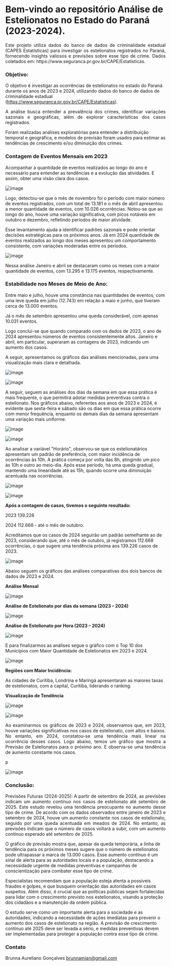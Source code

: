 # Bem-vindo ao repositório Análise de Estelionatos no Estado do Paraná (2023-2024).

<p style="text-align: justify;"> 
Este projeto utiliza dados do banco de dados de criminalidade estadual (CAPES Estatísticas) para investigar os estelionatos registrados no Paraná, fornecendo insights valiosos e previsões sobre esse tipo de crime.
Dados coletados em: https://www.seguranca.pr.gov.br/CAPE/Estatisticas. </p>

### Objetivo: 
O objetivo é investigar as ocorrências de estelionatos no estado do Paraná durante os anos de 2023 e 2024, utilizando dados do banco de dados de criminalidade estadual (https://www.seguranca.pr.gov.br/CAPE/Estatisticas).

<p style="text-align: justify;">
A análise busca entender a prevalência dos crimes, identificar variações sazonais e geográficas, além de explorar características dos casos registrados.
  
Foram realizadas análises exploratórias para entender a distribuição temporal e geográfica, e modelos de previsão foram usados para estimar as tendências de crescimento e/ou diminuição dos crimes.</p>

### Contagem de Eventos Mensais em 2023
Acompanhar a quantidade de eventos realizados ao longo do ano é necessário para entender as tendências e a evolução das atividades. E assim, obter uma visão clara dos casos.

![image](https://github.com/user-attachments/assets/ce2f1ba8-6707-437c-82d4-fe66b2cf672e)

Logo, detectou-se que o mês de novembro foi o período com maior número de eventos registrados, com um total de 13.181 e o mês de abril apresentou a menor quantidade de eventos, com 10.026 ocorrências.
Notou-se que ao longo do ano, houve uma variação significativa, com picos notáveis em outubro e dezembro, refletindo períodos de maior atividade.

Esse levantamento ajuda a identificar padrões sazonais e pode orientar decisões estratégicas para os próximos anos.
Já em 2024 quantidade de eventos realizados ao longo dos meses apresentou um comportamento consistente, com variações moderadas entre os períodos.

![image](https://github.com/user-attachments/assets/1eb3c84d-a2c8-4cad-8967-6c388fbad1d0)

Nessa análise Janeiro e abril se destacaram como os meses com a maior quantidade de eventos, com 13.295 e 13.175 eventos, respectivamente.

### Estabilidade nos Meses de Meio de Ano: <p style="text-align: justify;">
Entre maio e julho, houve uma constância nas quantidades de eventos, com uma leve queda em julho (12.743) em relação a maio e junho, que tiveram cerca de 13.000 eventos. 

Já o mês de setembro apresentou uma queda considerável, com apenas 10.031 eventos.

Logo conclui-se que quando comparado com os dados de 2023, o ano de 2024 apresentou números de eventos consistentemente altos. Janeiro e abril, em particular, superaram as contagens de 2023, indicando um aumento dos casos.

A seguir, apresentamos os gráficos das análises mencionadas, para uma visualização mais clara e detalhada.</p>

![image](https://github.com/user-attachments/assets/387c8bb3-62d5-4e1d-8001-ed4c4fb1ba5b)

![image](https://github.com/user-attachments/assets/a6885f29-a530-4384-817b-1936e9da25e8)


A seguir, seguem as análises dos dias da semana em que essa prática é mais frequente, o que permitirá adotar medidas preventivas contra o estelionato.
Nos gráficos abaixo, referentes aos anos de 2023 e 2024, é evidente que sexta-feira e sábado são os dias em que essa prática ocorre com menor frequência, enquanto os demais dias da semana apresentam uma variação mais uniforme.

![image](https://github.com/user-attachments/assets/1d6b4c04-4f48-431c-a531-4bf6019e306d)


![image](https://github.com/user-attachments/assets/2b1b79c7-2f10-4893-a6b4-9e8b47b14745)


Ao analisar a variável "Horário", observou-se que os estelionatários apresentam um padrão de preferência, com maior incidência de ocorrências às 10h. 
A prática começa por volta das 8h, atingindo um pico às 10h e outro ao meio-dia. Após esse período, há uma queda gradual, mantendo uma linearidade até as 15h, quando ocorre uma diminuição acentuada nas ocorrências.


![image](https://github.com/user-attachments/assets/f561f857-c196-4158-bf65-4c680cfbae1c)


![image](https://github.com/user-attachments/assets/fe035712-2f2f-4cc8-be87-63532245ab9a)


**Após a contagem de casos, tivemos o seguinte resultado:**

2023    139.226

2024    112.668 -  até o mês de outubro.

Acreditamos que os casos de 2024 seguirão um padrão semelhante ao de 2023, considerando que, até o mês de outubro, já registramos 112.668 ocorrências, o que sugere uma tendência próxima aos 139.226 casos de 2023.

![image](https://github.com/user-attachments/assets/383ac175-27f8-4af4-ab95-a55f15aa988d)


Abaixo seguem os gráficos das análises comparativas dos dois bancos de dados de 2023 e 2024.

**Análise Mensal**

![image](https://github.com/user-attachments/assets/04765978-f7c2-4758-8ba0-1e30f6a64caf)

**Análise de Estelionato por dias da semana (2023 – 2024)**

![image](https://github.com/user-attachments/assets/d1ab2a74-6638-4e60-9fa6-64955da94c8d)

**Análise de Estelionato por Hora (2023 – 2024)**

![image](https://github.com/user-attachments/assets/db514250-0fec-4f07-835e-86cda633bd3a)

E para finalizarmos as análises segue o gráfico com o Top 10 dos Municípios com Maior Quantidade de Estelionatos em 2023 e 2024.

![image](https://github.com/user-attachments/assets/63ca61ae-245e-4300-b244-b083e20a717e)

**Regiões com Maior Incidência:**

As cidades de Curitiba, Londrina e Maringá apresentaram as maiores taxas de estelionatos, com a capital, Curitiba, liderando o ranking.

**Visualização de Tendência**

![image](https://github.com/user-attachments/assets/588d6000-5a6b-4860-ac94-03cad6ba56c4)


![image](https://github.com/user-attachments/assets/487950f3-c3df-4c00-8929-e5bc6d39fe94)


<p style="text-align: justify;">
Ao examinarmos os gráficos de 2023 e 2024, observamos que, em 2023, houve variações significativas nos casos de estelionato, com altos e baixos. No entanto, em 2024, constatou-se uma tendência mais linear na ocorrência desses casos.
Logo abaixo, temos um gráfico que mostra a Previsão de Estelionatos para o próximo ano. E observa-se uma tendência de aumento constante nos casos.</p>p

![image](https://github.com/user-attachments/assets/61329fb8-b939-40b6-a552-cbe406f3ef7e)

### Conclusão:

<p style="text-align: justify;">
Previsões Futuras (2024-2025): A partir de setembro de 2024, as previsões indicam um aumento contínuo nos casos de estelionato até setembro de 2025.
Este estudo revelou uma tendência preocupante no aumento desse tipo de crime. De acordo com os dados observados entre janeiro de 2023 e setembro de 2024, houve um aumento constante nos casos de estelionato, seguido por uma queda acentuada em meados de 2024. No entanto, as previsões indicam que o número de casos voltará a subir, com um aumento contínuo esperado até setembro de 2025.
  
O gráfico de previsão mostra que, apesar da queda temporária, a linha de tendência para os próximos meses sugere que o número de estelionatos pode ultrapassar a marca de 13.000 casos. Esse aumento contínuo é um sinal de alerta para as autoridades locais e a população, destacando a necessidade urgente de medidas preventivas e campanhas de conscientização para combater esse tipo de crime.

Especialistas recomendam que a população esteja atenta a possíveis fraudes e golpes, e que busquem orientação das autoridades em casos suspeitos. Além disso, é crucial que as políticas públicas sejam fortalecidas para lidar com o crescimento previsto nos estelionatos, visando a proteção dos cidadãos e a manutenção da ordem pública.

O estudo serve como um importante alerta para a sociedade e as autoridades, indicando a necessidade de ações imediatas para prevenir o aumento dos casos de estelionato na região. A previsão de crescimento contínuo até 2025 deve ser levada a sério, e medidas preventivas devem ser implementadas para proteger a população contra esse tipo de crime.</p>


### Contato
Brunna Aureliano Gonçalves 
brunnamian@gmail.com





























